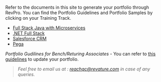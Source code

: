 Refer to the documents in this site to generate your portfolio through RevPro. You can find the Portfolio Guidelines and Portfolio Samples by clicking on your Training Track.

- [Full Stack Java with Microservices](./javams-guidelines.md)
- [.NET Full Stack](./dotnet-guidelines.md)
- [Salesforce CRM](./salesforce-guidelines.md)
- [Pega](./pega-guidelines.md)


*Portfolio Gudilines for Bench/Returing Associates*  - You can refer to [this guidelines](./bench-guidelines.md) to update your portfolio.


> *Feel free to email us at : [reachqc@revature.com](mailto:reachqc@revature.com) in case of any queries.*
